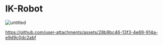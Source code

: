 # IK-Robot
![untitled](https://github.com/user-attachments/assets/8b198874-919a-43a3-a5f9-0eacabae3dc6)


https://github.com/user-attachments/assets/28b9bc46-13f3-4e69-914a-e9d9c0dc2abf


